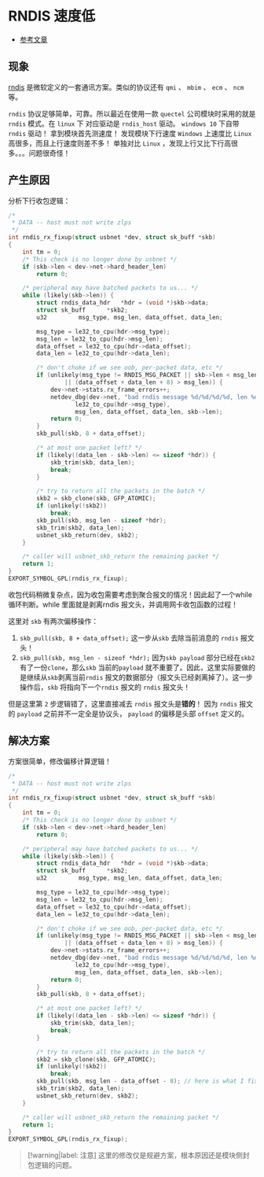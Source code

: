 # RNDIS 速度低

* [参考文章](https://www.cnblogs.com/sinpo828/p/13411262.html)

## 现象

[rndis](https://docs.microsoft.com/zh-cn/windows-hardware/drivers/network/overview-of-remote-ndis--rndis-) 是微软定义的一套通讯方案。类似的协议还有 `qmi` 、 `mbim` 、 `ecm` 、 `ncm` 等。

`rndis` 协议足够简单，可靠。所以最近在使用一款 `quectel` 公司模块时采用的就是 `rndis` 模式。在 `linux` 下 对应驱动是 `rndis_host` 驱动。 `windows 10` 下自带 `rndis` 驱动！
拿到模块首先测速度！ 发现模块下行速度 `Windows` 上速度比 `Linux` 高很多，而且上行速度则差不多！ 单独对比 `Linux` ，发现上行又比下行高很多。。。问题很奇怪！

## 产生原因

分析下行收包逻辑：

```c
/*
 * DATA -- host must not write zlps
 */
int rndis_rx_fixup(struct usbnet *dev, struct sk_buff *skb)
{
	int tm = 0;
	/* This check is no longer done by usbnet */
	if (skb->len < dev->net->hard_header_len)
		return 0;

	/* peripheral may have batched packets to us... */
	while (likely(skb->len)) {
		struct rndis_data_hdr	*hdr = (void *)skb->data;
		struct sk_buff		*skb2;
		u32			msg_type, msg_len, data_offset, data_len;

		msg_type = le32_to_cpu(hdr->msg_type);
		msg_len = le32_to_cpu(hdr->msg_len);
		data_offset = le32_to_cpu(hdr->data_offset);
		data_len = le32_to_cpu(hdr->data_len);

		/* don't choke if we see oob, per-packet data, etc */
		if (unlikely(msg_type != RNDIS_MSG_PACKET || skb->len < msg_len
				|| (data_offset + data_len + 8) > msg_len)) {
			dev->net->stats.rx_frame_errors++;
			netdev_dbg(dev->net, "bad rndis message %d/%d/%d/%d, len %d\n",
				   le32_to_cpu(hdr->msg_type),
				   msg_len, data_offset, data_len, skb->len);
			return 0;
		}
		skb_pull(skb, 8 + data_offset);

		/* at most one packet left? */
		if (likely((data_len - skb->len) <= sizeof *hdr)) {
			skb_trim(skb, data_len);
			break;
		}

		/* try to return all the packets in the batch */
		skb2 = skb_clone(skb, GFP_ATOMIC);
		if (unlikely(!skb2))
			break;
		skb_pull(skb, msg_len - sizeof *hdr);
		skb_trim(skb2, data_len);
		usbnet_skb_return(dev, skb2);
	}

	/* caller will usbnet_skb_return the remaining packet */
	return 1;
}
EXPORT_SYMBOL_GPL(rndis_rx_fixup);
```

收包代码稍微复杂点，因为收包需要考虑到聚合报文的情况！因此起了一个while循环判断。while 里面就是剥离rndis 报文头，并调用网卡收包函数的过程！

这里对 `skb` 有两次偏移操作：
1. `skb_pull(skb, 8 + data_offset);` 这一步从`skb` 去除当前消息的 `rndis` 报文头！
2. `skb_pull(skb, msg_len - sizeof *hdr);` 因为`skb payload` 部分已经在`skb2` 有了一份`clone`，那么`skb` 当前的`payload` 就不重要了。因此，这里实际要做的是继续从`skb`剥离当前`rndis` 报文的数据部分（报文头已经剥离掉了）。这一步操作后，`skb` 将指向下一个`rndis` 报文的 `rndis` 报文头！

但是这里第 `2` 步逻辑错了，这里直接减去 `rndis` 报文头是**错的**！ 因为 `rndis` 报文的 `payload` 之前并不一定全是协议头， `payload` 的偏移是头部 `offset` 定义的。

## 解决方案

方案很简单，修改偏移计算逻辑！

```c
/*
 * DATA -- host must not write zlps
 */
int rndis_rx_fixup(struct usbnet *dev, struct sk_buff *skb)
{
	int tm = 0;
	/* This check is no longer done by usbnet */
	if (skb->len < dev->net->hard_header_len)
		return 0;

	/* peripheral may have batched packets to us... */
	while (likely(skb->len)) {
		struct rndis_data_hdr	*hdr = (void *)skb->data;
		struct sk_buff		*skb2;
		u32			msg_type, msg_len, data_offset, data_len;

		msg_type = le32_to_cpu(hdr->msg_type);
		msg_len = le32_to_cpu(hdr->msg_len);
		data_offset = le32_to_cpu(hdr->data_offset);
		data_len = le32_to_cpu(hdr->data_len);

		/* don't choke if we see oob, per-packet data, etc */
		if (unlikely(msg_type != RNDIS_MSG_PACKET || skb->len < msg_len
				|| (data_offset + data_len + 8) > msg_len)) {
			dev->net->stats.rx_frame_errors++;
			netdev_dbg(dev->net, "bad rndis message %d/%d/%d/%d, len %d\n",
				   le32_to_cpu(hdr->msg_type),
				   msg_len, data_offset, data_len, skb->len);
			return 0;
		}
		skb_pull(skb, 8 + data_offset);

		/* at most one packet left? */
		if (likely((data_len - skb->len) <= sizeof *hdr)) {
			skb_trim(skb, data_len);
			break;
		}

		/* try to return all the packets in the batch */
		skb2 = skb_clone(skb, GFP_ATOMIC);
		if (unlikely(!skb2))
			break;
		skb_pull(skb, msg_len - data_offset - 8); // here is what I fixed
		skb_trim(skb2, data_len);
		usbnet_skb_return(dev, skb2);
	}

	/* caller will usbnet_skb_return the remaining packet */
	return 1;
}
EXPORT_SYMBOL_GPL(rndis_rx_fixup);

```

> [!warning|label: 注意]
> 这里的修改仅是规避方案，根本原因还是模块侧封包逻辑的问题。
